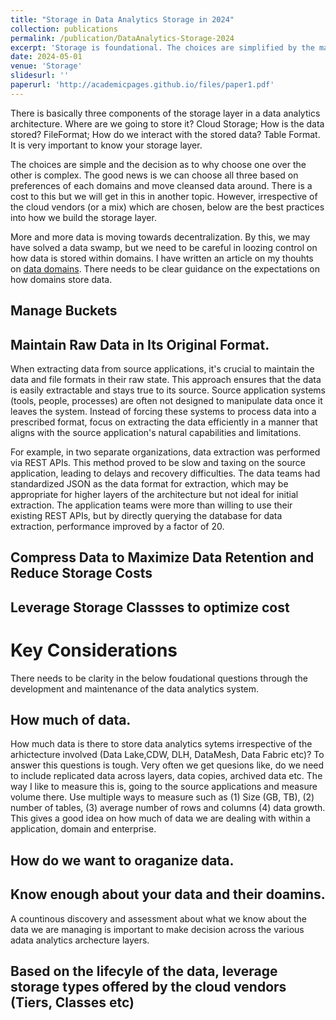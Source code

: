 ```yaml
---
title: "Storage in Data Analytics Storage in 2024"
collection: publications
permalink: /publication/DataAnalytics-Storage-2024
excerpt: 'Storage is foundational. The choices are simplified by the maturing technolgies. Providing a technical overview'
date: 2024-05-01
venue: 'Storage'
slidesurl: ''
paperurl: 'http://academicpages.github.io/files/paper1.pdf'
---
```


There is basically three components of the storage layer in a data analytics architecture. Where are we going to store it? Cloud Storage; How is the data stored? FileFormat; How do we interact with the stored data? Table Format. It is very important to know your storage layer. 

The choices are simple and the decision as to why choose one over the other is complex. The good news is we can choose all three based on preferences of each domains and move cleansed data around. There is a cost to this but we will get in this in another topic. However, irrespective of the cloud vendors (or a mix) which are chosen, below are the best practices into how we build the storage layer.

More and more data is moving towards decentralization. By this, we may have solved a data swamp, but we need to be careful in loozing control on how data is stored within domains. I have written an article on my thouhts on [data domains](https://nuneskris.github.io/publication/Domain-Oriented-Business-Capability-Map). There needs to be clear guidance on the expectations on how domains store data.  

## Manage Buckets

## Maintain Raw Data in Its Original Format.
When extracting data from source applications, it's crucial to maintain the data and file formats in their raw state. This approach ensures that the data is easily extractable and stays true to its source. Source application systems (tools, people, processes) are often not designed to manipulate data once it leaves the system. Instead of forcing these systems to process data into a prescribed format, focus on extracting the data efficiently in a manner that aligns with the source application's natural capabilities and limitations.

For example, in two separate organizations, data extraction was performed via REST APIs. This method proved to be slow and taxing on the source application, leading to delays and recovery difficulties. The data teams had standardized JSON as the data format for extraction, which may be appropriate for higher layers of the architecture but not ideal for initial extraction. The application teams were more than willing to use their existing REST APIs, but by directly querying the database for data extraction, performance improved by a factor of 20.

## Compress Data to Maximize Data Retention and Reduce Storage Costs

## Leverage Storage Classses to optimize cost

# Key Considerations

There needs to be clarity in the below foudational questions through the development and maintenance of the data analytics system.

## How much of data.
How much data is there to store data analytics sytems irrespective of the arhictecture involved (Data Lake,CDW, DLH, DataMesh, Data Fabric etc)? To answer this questions is tough. Very often we get quesions like, do we need to include replicated data across layers, data copies, archived data etc. The way I like to measure this is, going to the source applications and measure volume there. Use multiple ways to measure such as (1) Size (GB, TB), (2) number of tables, (3) average number of rows and columns (4) data growth. This gives a good idea on how much of data we are dealing with within a application, domain and enterprise.

## How do we want to oraganize data.

## Know enough about your data and their doamins.
A countinous discovery and assessment about what we know about the data we are managing is important to make decision across the various adata analytics archecture layers. 


## Based on the lifecyle of the data, leverage storage types offered by the cloud vendors (Tiers, Classes etc)
